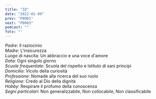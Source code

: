 ```yaml
---
title: "ID"
date: "2022-01-09"
prev: "P0001"
next: "P0003"
podcast: ""
foto: ""
---
```


*Padre*: Il raziocinio  
*Madre*: L'insicurezza    
*Luogo* di nascita: Un abbraccio e una voce d'amore  
*Data*: Ogni singolo giorno  
*Scuole frequentate*: Scuola del rispetto e Istituto di sani principi  
*Domicilio*: Vicolo della curiosità  
*Professione*: Nomade alla ricerca del suo ruolo  
*Religione*: Credo al Dio della dignità  
*Hobby*: Respirare il profumo della conoscenza  
*Segni particolari*: Non generalizzabile, Non collocabile, Non classificabile